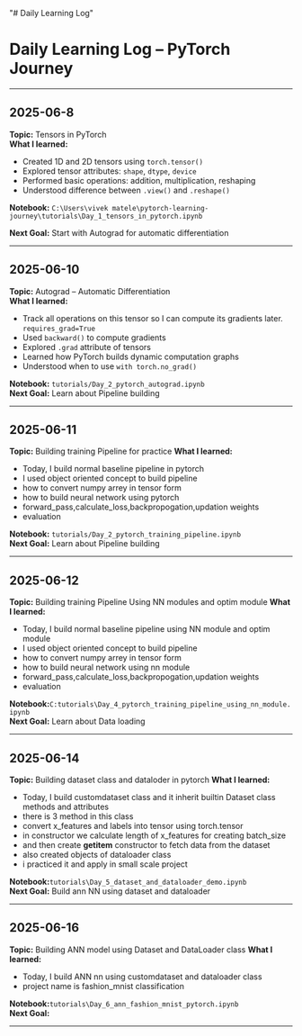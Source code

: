 "# Daily Learning Log" 
# Daily Learning Log – PyTorch Journey

---

##  2025-06-8

**Topic:** Tensors in PyTorch  
**What I learned:**
- Created 1D and 2D tensors using `torch.tensor()`
- Explored tensor attributes: `shape`, `dtype`, `device`
- Performed basic operations: addition, multiplication, reshaping
- Understood difference between `.view()` and `.reshape()`

**Notebook:** `C:\Users\vivek matele\pytorch-learning-journey\tutorials\Day_1_tensors_in_pytorch.ipynb`  

**Next Goal:** Start with Autograd for automatic differentiation

---

##  2025-06-10

**Topic:** Autograd – Automatic Differentiation  
**What I learned:**
- Track all operations on this tensor so I can compute its gradients   later. `requires_grad=True`
- Used `backward()` to compute gradients
- Explored `.grad` attribute of tensors
- Learned how PyTorch builds dynamic computation graphs
- Understood when to use `with torch.no_grad()`

**Notebook:** `tutorials/Day_2_pytorch_autograd.ipynb`  
**Next Goal:** Learn about Pipeline building 

---

##  2025-06-11

**Topic:** Building training Pipeline for practice
**What I learned:**
- Today, I build normal baseline pipeline in pytorch
- I used object oriented concept to build pipeline
- how to convert numpy arrey in tensor form
- how to build neural network using pytorch
- forward_pass,calculate_loss,backpropogation,updation weights
- evaluation 

**Notebook:** `tutorials/Day_2_pytorch_training_pipeline.ipynb`  
**Next Goal:** Learn about Pipeline building 

---
##  2025-06-12

**Topic:** Building training Pipeline Using NN modules and optim module
**What I learned:**
- Today, I build normal baseline pipeline using NN module and optim module
- I used object oriented concept to build pipeline
- how to convert numpy arrey in tensor form
- how to build neural network using nn module
- forward_pass,calculate_loss,backpropogation,updation weights
- evaluation 

**Notebook:**`C:tutorials\Day_4_pytorch_training_pipeline_using_nn_module.ipynb`  
**Next Goal:** Learn about Data loading

---
##  2025-06-14

**Topic:** Building dataset class and dataloder in pytorch 
**What I learned:**
- Today, I build customdataset class and it inherit builtin Dataset class methods and attributes
- there is 3 method in this class 
- convert x_features and labels into tensor using torch.tensor
- in constructor we calculate length of x_features for creating batch_size
- and then create __getitem__ constructor to fetch data from the dataset
- also created objects of dataloader class 
- i practiced it and apply in small scale project

**Notebook:**`tutorials\Day_5_dataset_and_dataloader_demo.ipynb`  
**Next Goal:** Build ann NN using dataset and dataloader

---

##  2025-06-16

**Topic:** Building ANN model using Dataset  and DataLoader class 
**What I learned:**
- Today, I build ANN nn using customdataset and dataloader class
- project name is  fashion_mnist classification

**Notebook:**`tutorials\Day_6_ann_fashion_mnist_pytorch.ipynb`  
**Next Goal:** 

---
